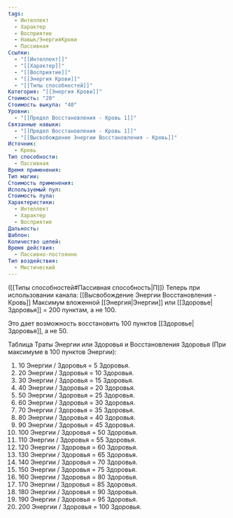 ```yaml
---
tags:
  - Интеллект
  - Характер
  - Восприятие
  - Навык/ЭнергияКрови
  - Пассивная
Ссылки:
  - "[[Интеллект]]"
  - "[[Характер]]"
  - "[[Восприятие]]"
  - "[[Энергия Крови]]"
  - "[[Типы способностей]]"
Категория: "[[Энергия Крови]]"
Стоимость: "20"
Стоимость выкупа: "40"
Уровни:
  - "[[Предел Восстановления - Кровь 1]]"
Связанные навыки:
  - "[[Предел Восстановления - Кровь 1]]"
  - "[[Высвобождение Энергии Восстановления - Кровь]]"
Источник:
  - Кровь
Тип способности:
  - Пассивная
Время применения: 
Тип магии: 
Стоимость применения: 
Используемый пул: 
Стоимость пула: 
Характеристики:
  - Интеллект
  - Характер
  - Восприятие
Дальность: 
Шаблон: 
Количество целей: 
Время действия:
  - Пассивно-постоянно
Тип воздействия:
  - Мистический
---
```

([[Типы способностей#Пассивная способность|П]]) Теперь при использовании канала: [[Высвобождение Энергии Восстановления - Кровь]] Максимум вложенной [[Энергия|Энергии]] или [[Здоровье|Здоровья]] = 200 пунктам, а не 100.

Это дает возможность восстановить 100 пунктов [[Здоровье|Здоровья]], а не 50.

Таблица Траты Энергии или Здоровья и Восстановления Здоровья
(При максимуме в 100 пунктов Энергии):

1. 10 Энергии / Здоровья = 5 Здоровья.
2. 20 Энергии / Здоровья = 10 Здоровья.
3. 30 Энергии / Здоровья = 15 Здоровья. 
4. 40 Энергии / Здоровья = 20 Здоровья.
5. 50 Энергии / Здоровья = 25 Здоровья.
6. 60 Энергии / Здоровья = 30 Здоровья.
7. 70 Энергии / Здоровья = 35 Здоровья.
8. 80 Энергии / Здоровья = 40 Здоровья.
9. 90 Энергии / Здоровья = 45 Здоровья.
10. 100 Энергии / Здоровья = 50 Здоровья.
11. 110 Энергии / Здоровья = 55 Здоровья.
12. 120 Энергии / Здоровья = 60 Здоровья.
13. 130 Энергии / Здоровья = 65 Здоровья.
14. 140 Энергии / Здоровья = 70 Здоровья.
15. 150 Энергии / Здоровья = 75 Здоровья.
16. 160 Энергии / Здоровья = 80 Здоровья.
17. 170 Энергии / Здоровья = 85 Здоровья.
18. 180 Энергии / Здоровья = 90 Здоровья.
19. 190 Энергии / Здоровья = 95 Здоровья.
20. 200 Энергии / Здоровья = 100 Здоровья.